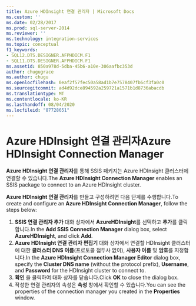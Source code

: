 ```yaml
---
title: Azure HDInsight 연결 관리자 | Microsoft Docs
ms.custom: ''
ms.date: 02/28/2017
ms.prod: sql-server-2014
ms.reviewer: ''
ms.technology: integration-services
ms.topic: conceptual
f1_keywords:
- SQL12.DTS.DESIGNER.AFPHDICM.F1
- SQL11.DTS.DESIGNER.AFPHDICM.F1
ms.assetid: 850a978d-5dba-45b6-a10e-306aafbc353d
author: chugugrace
ms.author: chugu
ms.openlocfilehash: 0eaf2f57fec50a58ad1b7e7578407fb6cf3fa0c0
ms.sourcegitcommit: ad4d92dce894592a259721a1571b1d8736abacdb
ms.translationtype: MT
ms.contentlocale: ko-KR
ms.lasthandoff: 08/04/2020
ms.locfileid: "87728651"
---
```

# <a name="azure-hdinsight-connection-manager"></a><span data-ttu-id="33ee1-102">Azure HDInsight 연결 관리자</span><span class="sxs-lookup"><span data-stu-id="33ee1-102">Azure HDInsight Connection Manager</span></span>
<span data-ttu-id="33ee1-103">**Azure HDInsight 연결 관리자**를 통해 SSIS 패키지는 Azure HDInsight 클러스터에 연결할 수 있습니다.</span><span class="sxs-lookup"><span data-stu-id="33ee1-103">The **Azure HDInsight Connection Manager** enables an SSIS package to connect to an Azure HDInsight cluster.</span></span>

<span data-ttu-id="33ee1-104">**Azure HDInsight 연결 관리자**를 만들고 구성하려면 다음 단계를 수행합니다.</span><span class="sxs-lookup"><span data-stu-id="33ee1-104">To create and configure an **Azure HDInsight Connection Manager**, follow the steps below:</span></span>

1. <span data-ttu-id="33ee1-105">**SSIS 연결 관리자 추가** 대화 상자에서 **AzureHDInsight**를 선택하고 **추가**를 클릭합니다.</span><span class="sxs-lookup"><span data-stu-id="33ee1-105">In the **Add SSIS Connection Manager** dialog box, select **AzureHDInsight**, and click **Add**.</span></span>
2. <span data-ttu-id="33ee1-106">**Azure HDInsight 연결 관리자 편집기** 대화 상자에서 연결할 HDInsight 클러스터에 대한 **클러스터 DNS 이름**(프로토콜 접두사 없이), **사용자 이름** 및 **암호**를 지정합니다.</span><span class="sxs-lookup"><span data-stu-id="33ee1-106">In the **Azure HDInsight Connection Manager Editor** dialog box, specify the **Cluster DNS name** (without the protocol prefix), **Username**, and **Password** for the HDInsight cluster to connect to.</span></span>
3. <span data-ttu-id="33ee1-107">**확인** 을 클릭하여 대화 상자를 닫습니다.</span><span class="sxs-lookup"><span data-stu-id="33ee1-107">Click **OK** to close the dialog box.</span></span>
4. <span data-ttu-id="33ee1-108">작성한 연결 관리자의 속성은 **속성** 창에서 확인할 수 있습니다.</span><span class="sxs-lookup"><span data-stu-id="33ee1-108">You can see the properties of the connection manager you created in the **Properties** window.</span></span>
